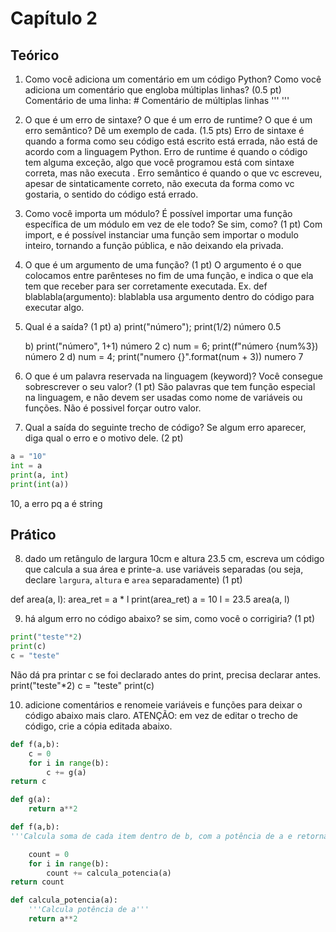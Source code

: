 # Capítulo 2


## Teórico
1. Como você adiciona um comentário em um código Python? Como você adiciona um comentário que engloba múltiplas linhas? (0.5 pt)
Comentário de uma linha: #
Comentário de múltiplas linhas ''' '''

2. O que é um erro de sintaxe? O que é um erro de runtime? O que é um erro semântico? Dê um exemplo de cada. (1.5 pts)
Erro de sintaxe é quando a forma como seu código está escrito está errada, não está de acordo com a linguagem Python.
Erro de runtime é quando o código tem alguma exceção, algo que você programou está com sintaxe correta, mas não executa .
Erro semântico é quando o que vc escreveu, apesar de sintaticamente correto, não executa da forma como vc gostaria, o sentido do código está errado.

3. Como você importa um módulo? É possível importar uma função específica de um módulo em vez de ele todo? Se sim, como? (1 pt)
Com import, e é possível instanciar uma função sem importar o modulo inteiro, tornando a função pública, e não deixando ela privada.


4. O que é um argumento de uma função? (1 pt)
O argumento é o que colocamos entre parênteses no fim de uma função, e indica o que ela tem que receber para ser corretamente executada. Ex. def blablabla(argumento):
blablabla usa argumento dentro do código para executar algo.


5. Qual é a saída? (1 pt)
	a) print("número"); print(1/2)
	número
	0.5

	b) print("número", 1+1)
	número 2
	c) num = 6; print(f"número {num%3})
	número 2
	d) num = 4; print("numero {}".format(num + 3))
	numero 7

6. O que é um palavra reservada na linguagem (keyword)? Você consegue sobrescrever o seu valor? (1 pt)
São palavras que tem função especial na linguagem, e não devem ser usadas como nome de variáveis ou funções. Não é possivel forçar outro valor.


7. Qual a saída do seguinte trecho de código? Se algum erro aparecer, diga qual o erro e o motivo dele. (2 pt)
```python
a = "10"
int = a
print(a, int)
print(int(a))
```
10, a
erro pq a é string


## Prático
8. dado um retângulo de largura 10cm e altura 23.5 cm, escreva um código que calcula a sua área e printe-a. use variáveis separadas (ou seja, declare `largura`, `altura` e `area` separadamente) (1 pt)

def area(a, l):
    area_ret = a * l
    print(area_ret)
a = 10
l = 23.5
area(a, l)


9. há algum erro no código abaixo? se sim, como você o corrigiria? (1 pt)

```python
print("teste"*2)
print(c)
c = "teste"
```
Não dá pra printar c se foi declarado antes do print, precisa declarar antes.
print("teste"*2)
c = "teste"
print(c)


10. adicione comentários e renomeie variáveis e funções para deixar o código abaixo mais claro. ATENÇÃO: em vez de editar o trecho de código, crie a cópia editada abaixo.
```python
def f(a,b):
	c = 0
	for i in range(b):
		c += g(a)
return c

def g(a):
	return a**2
```
```python
def f(a,b):
'''Calcula soma de cada item dentro de b, com a potência de a e retorna o resultado final'''

	count = 0
	for i in range(b):
		count += calcula_potencia(a)
return count

def calcula_potencia(a):
	'''Calcula potência de a'''
	return a**2
```